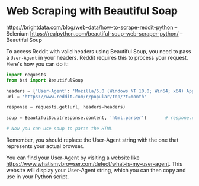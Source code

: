 # Web Scraping with Beautiful Soap

<https://brightdata.com/blog/web-data/how-to-scrape-reddit-python> – Selenium
<https://realpython.com/beautiful-soup-web-scraper-python/> – Beautiful Soup

To access Reddit with valid headers using Beautiful Soup, you need to pass a `User-Agent` in your headers. Reddit requires this to process your request. Here's how you can do it:

```python
import requests
from bs4 import BeautifulSoup

headers = {'User-Agent': 'Mozilla/5.0 (Windows NT 10.0; Win64; x64) AppleWebKit/537.36 (KHTML, like Gecko) Chrome/58.0.3029.110 Safari/537.3'}
url = 'https://www.reddit.com/r/popular/top/?t=month'

response = requests.get(url, headers=headers)

soup = BeautifulSoup(response.content, 'html.parser')       # respone.content instead of response.text is recommended

# Now you can use soup to parse the HTML
```

Remember, you should replace the User-Agent string with the one that represents your actual browser.

You can find your User-Agent by visiting a website like <https://www.whatismybrowser.com/detect/what-is-my-user-agent>. This website will display your User-Agent string, which you can then copy and use in your Python script.
